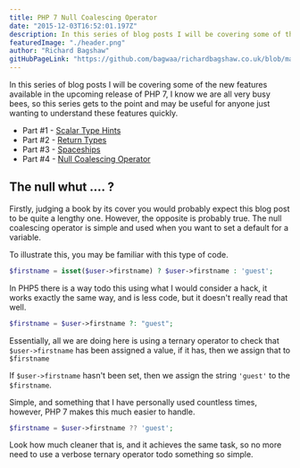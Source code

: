 ```yaml
---
title: PHP 7 Null Coalescing Operator 
date: "2015-12-03T16:52:01.197Z"
description: In this series of blog posts I will be covering some of the new features available in the upcoming release of PHP 7, this time is the null coalescing operator. 
featuredImage: "./header.png"
author: "Richard Bagshaw"
gitHubPageLink: "https://github.com/bagwaa/richardbagshaw.co.uk/blob/master/content/blog/php-7-null-coalescing-operator/index.md"
---
```

In this series of blog posts I will be covering some of the new features available in the upcoming release of PHP 7, I know we are all very busy bees, so this series gets to the point and may be useful for anyone just wanting to understand these features quickly.

* Part #1 - [Scalar Type Hints](https://www.richardbagshaw.co.uk/php-7-scalar-typehints)
* Part #2 - [Return Types](https://www.richardbagshaw.co.uk/php-7-return-types)
* Part #3 - [Spaceships](https://www.richardbagshaw.co.uk/php-7-spaceships)
* Part #4 - [Null Coalescing Operator](https://www.richardbagshaw.co.uk/php-7-null-coalescing-operator)

## The null whut .... ?

Firstly, judging a book by its cover you would probably expect this blog post to be quite a lengthy one. However, the opposite is probably true. The null coalescing operator is simple and used when you want to set a default for a variable.

To illustrate this, you may be familiar with this type of code.

```php
$firstname = isset($user->firstname) ? $user->firstname : 'guest';
```

In PHP5 there is a way todo this using what I would consider a hack, it works exactly the same way, and is less code, but it doesn't really read that well.

```php
$firstname = $user->firstname ?: "guest";
```

Essentially, all we are doing here is using a ternary operator to check that `$user->firstname` has been assigned a value, if it has, then we assign that to `$firstname`

If `$user->firstname` hasn't been set, then we assign the string `'guest'` to the `$firstname`.

Simple, and something that I have personally used countless times, however, PHP 7 makes this much easier to handle.

```php
$firstname = $user->firstname ?? 'guest';
```

Look how much cleaner that is, and it achieves the same task, so no more need to use a verbose ternary operator todo something so simple.
